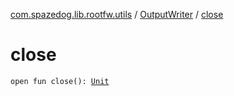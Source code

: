 [com.spazedog.lib.rootfw.utils](../index.md) / [OutputWriter](index.md) / [close](.)

# close

`open fun close(): `[`Unit`](https://kotlinlang.org/api/latest/jvm/stdlib/kotlin/-unit/index.html)